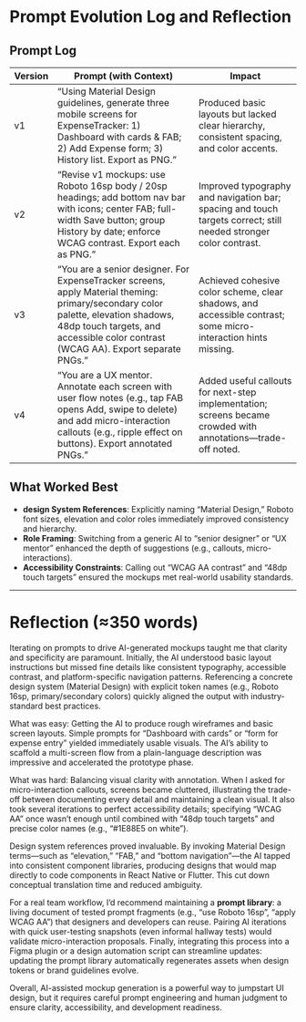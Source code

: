 # Prompt Evolution Log and Reflection

## Prompt Log

| Version | Prompt (with Context)                                                                                                                   | Impact                                                                                                    |
|---------|-------------------------------------------------------------------------------------------------------------------------------------------|-----------------------------------------------------------------------------------------------------------|
| v1      | “Using Material Design guidelines, generate three mobile screens for ExpenseTracker: 1) Dashboard with cards & FAB; 2) Add Expense form; 3) History list. Export as PNG.” | Produced basic layouts but lacked clear hierarchy, consistent spacing, and color accents.                  |
| v2      | “Revise v1 mockups: use Roboto 16sp body / 20sp headings; add bottom nav bar with icons; center FAB; full-width Save button; group History by date; enforce WCAG contrast. Export each as PNG.” | Improved typography and navigation bar; spacing and touch targets correct; still needed stronger color contrast. |
| v3      | “You are a senior designer. For ExpenseTracker screens, apply Material theming: primary/secondary color palette, elevation shadows, 48dp touch targets, and accessible color contrast (WCAG AA). Export separate PNGs.” | Achieved cohesive color scheme, clear shadows, and accessible contrast; some micro-interaction hints missing. |
| v4      | “You are a UX mentor. Annotate each screen with user flow notes (e.g., tap FAB opens Add, swipe to delete) and add micro-interaction callouts (e.g., ripple effect on buttons). Export annotated PNGs.” | Added useful callouts for next-step implementation; screens became crowded with annotations—trade-off noted. |

## What Worked Best

- **design System References**: Explicitly naming “Material Design,” Roboto font sizes, elevation and color roles immediately improved consistency and hierarchy.  
- **Role Framing**: Switching from a generic AI to “senior designer” or “UX mentor” enhanced the depth of suggestions (e.g., callouts, micro-interactions).  
- **Accessibility Constraints**: Calling out “WCAG AA contrast” and “48dp touch targets” ensured the mockups met real-world usability standards.

---

# Reflection (≈350 words)

Iterating on prompts to drive AI-generated mockups taught me that clarity and specificity are paramount. Initially, the AI understood basic layout instructions but missed fine details like consistent typography, accessible contrast, and platform-specific navigation patterns. Referencing a concrete design system (Material Design) with explicit token names (e.g., Roboto 16sp, primary/secondary colors) quickly aligned the output with industry-standard best practices.

What was easy: Getting the AI to produce rough wireframes and basic screen layouts. Simple prompts for “Dashboard with cards” or “form for expense entry” yielded immediately usable visuals. The AI’s ability to scaffold a multi-screen flow from a plain-language description was impressive and accelerated the prototype phase.

What was hard: Balancing visual clarity with annotation. When I asked for micro-interaction callouts, screens became cluttered, illustrating the trade-off between documenting every detail and maintaining a clean visual. It also took several iterations to perfect accessibility details; specifying “WCAG AA” once wasn’t enough until combined with “48dp touch targets” and precise color names (e.g., “#1E88E5 on white”).

Design system references proved invaluable. By invoking Material Design terms—such as “elevation,” “FAB,” and “bottom navigation”—the AI tapped into consistent component libraries, producing designs that would map directly to code components in React Native or Flutter. This cut down conceptual translation time and reduced ambiguity.

For a real team workflow, I’d recommend maintaining a **prompt library**: a living document of tested prompt fragments (e.g., “use Roboto 16sp”, “apply WCAG AA”) that designers and developers can reuse. Pairing AI iterations with quick user-testing snapshots (even informal hallway tests) would validate micro-interaction proposals. Finally, integrating this process into a Figma plugin or a design automation script can streamline updates: updating the prompt library automatically regenerates assets when design tokens or brand guidelines evolve.

Overall, AI-assisted mockup generation is a powerful way to jumpstart UI design, but it requires careful prompt engineering and human judgment to ensure clarity, accessibility, and development readiness.
